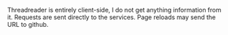 Threadreader is entirely client-side, I do not get anything information from it. Requests
are sent directly to the services. Page reloads may send the URL to github.
